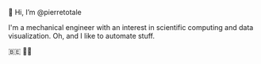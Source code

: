 👋 Hi, I’m @pierretotale

I'm a mechanical engineer with an interest in scientific computing and data visualization.
Oh, and I like to automate stuff.

🇧🇪 👨‍🔧

<!---
pierretotale/pierretotale is a ✨ special ✨ repository because its `README.md` (this file) appears on your GitHub profile.
You can click the Preview link to take a look at your changes.
--->
